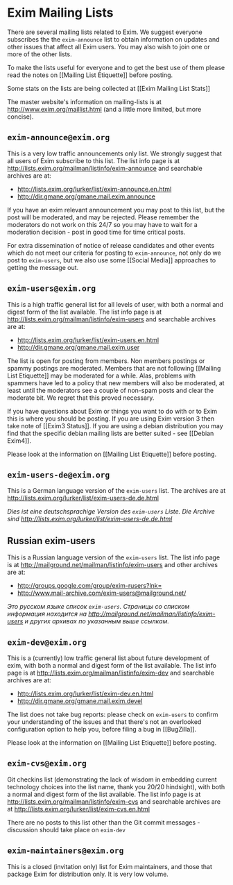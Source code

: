 # Exim Mailing Lists

There are several mailing lists related to Exim. We suggest everyone subscribes the the `exim-announce` list to obtain information on updates and other issues that affect all Exim users. You may also wish to join one or more of the other lists.

To make the lists useful for everyone and to get the best use of them please read the notes on [[Mailing List Etiquette]] before posting.

Some stats on the lists are being collected at [[Exim Mailing List Stats]]

The master website's information on mailing-lists is at http://www.exim.org/maillist.html (and a little more limited, but more concise).

## `exim-announce@exim.org`

This is a very low traffic announcements only list. We strongly suggest that all users of Exim subscribe to this list. The list info page is at http://lists.exim.org/mailman/listinfo/exim-announce and searchable archives are at:

* http://lists.exim.org/lurker/list/exim-announce.en.html
* http://dir.gmane.org/gmane.mail.exim.announce

If you have an exim relevant announcement you may post to this list, but the post will be moderated, and may be rejected. Please remember the moderators do not work on this 24/7 so you may have to wait for a moderation decision - post in good time for time critical posts.

For extra dissemination of notice of release candidates and other events which do not meet our criteria for posting to `exim-announce`, not only do we post to `exim-users`, but we also use some [[Social Media]] approaches to getting the message out.

## `exim-users@exim.org`

This is a high traffic general list for all levels of user, with both a normal and digest form of the list available. The list info page is at http://lists.exim.org/mailman/listinfo/exim-users and searchable archives are at:

* http://lists.exim.org/lurker/list/exim-users.en.html
* http://dir.gmane.org/gmane.mail.exim.user

The list is open for posting from members. Non members postings or spammy postings are moderated. Members that are not following [[Mailing List Etiquette]] may be moderated for a while.  Alas, problems with spammers have led to a policy that new members will also be moderated, at least until the moderators see a couple of non-spam posts and clear the moderate bit. We regret that this proved necessary.

If you have questions about Exim or things you want to do with or to Exim this is where you should be posting. If you are using Exim version 3 then take note of [[Exim3 Status]]. If you are using a debian distribution you may find that the specific debian mailing lists are better suited - see [[Debian Exim4]].

Please look at the information on [[Mailing List Etiquette]] before posting.

## `exim-users-de@exim.org`

This is a German language version of the `exim-users` list. The archives are at http://lists.exim.org/lurker/list/exim-users-de.de.html

_Dies ist eine deutschsprachige Version des `exim-users` Liste. Die Archive sind http://lists.exim.org/lurker/list/exim-users-de.de.html_

## Russian exim-users

This is a Russian language version of the `exim-users` list. The list info page is at http://mailground.net/mailman/listinfo/exim-users and other archives are at:

* http://groups.google.com/group/exim-rusers?lnk=
* http://www.mail-archive.com/exim-users@mailground.net/

_Это русском языке список `exim-users`. Страницы со списком информация находится на http://mailground.net/mailman/listinfo/exim-users и других архивах по указанным выше ссылкам._

## `exim-dev@exim.org`

This is a (currently) low traffic general list about future development of exim, with both a normal and digest form of the list available. The list info page is at http://lists.exim.org/mailman/listinfo/exim-dev and searchable archives are at:

* http://lists.exim.org/lurker/list/exim-dev.en.html
* http://dir.gmane.org/gmane.mail.exim.devel

The list does not take bug reports: please check on `exim-users` to confirm your understanding of the issues and that there's not an overlooked configuration option to help you, before filing a bug in [[BugZilla]].

Please look at the information on [[Mailing List Etiquette]] before posting.

## `exim-cvs@exim.org`

Git checkins list (demonstrating the lack of wisdom in embedding current technology choices into the list name, thank you 20/20 hindsight), with both a normal and digest form of the list available. The list info page is at http://lists.exim.org/mailman/listinfo/exim-cvs and searchable archives are at http://lists.exim.org/lurker/list/exim-cvs.en.html

There are no posts to this list other than the Git commit messages - discussion should take place on `exim-dev`

## `exim-maintainers@exim.org`

This is a closed (invitation only) list for Exim maintainers, and those that package Exim for distribution only. It is very low volume.